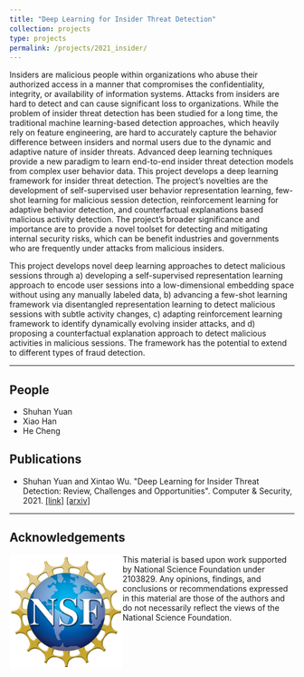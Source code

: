 ```yaml
---
title: "Deep Learning for Insider Threat Detection"
collection: projects
type: projects
permalink: /projects/2021_insider/
---
```



Insiders are malicious people within organizations who abuse their authorized access in a manner that compromises the confidentiality, integrity, or availability of information systems. Attacks from insiders are hard to detect and can cause significant loss to organizations. While the problem of insider threat detection has been studied for a long time, the traditional machine learning-based detection approaches, which heavily rely on feature engineering, are hard to accurately capture the behavior difference between insiders and normal users due to the dynamic and adaptive nature of insider threats. Advanced deep learning techniques provide a new paradigm to learn end-to-end insider threat detection models from complex user behavior data. This project develops a deep learning framework for insider threat detection. The project’s novelties are the development of self-supervised user behavior representation learning, few-shot learning for malicious session detection, reinforcement learning for adaptive behavior detection, and counterfactual explanations based malicious activity detection. The project’s broader significance and importance are to provide a novel toolset for detecting and mitigating internal security risks, which can be benefit industries and governments who are frequently under attacks from malicious insiders.
 
This project develops novel deep learning approaches to detect malicious sessions through a) developing a self-supervised representation learning approach to encode user sessions into a low-dimensional embedding space without using any manually labeled data, b) advancing a few-shot learning framework via disentangled representation learning to detect malicious sessions with subtle activity changes, c) adapting reinforcement learning framework to identify dynamically evolving insider attacks, and d) proposing a counterfactual explanation approach to detect malicious activities in malicious sessions. The framework has the potential to extend to different types of fraud detection.

---

## People

- Shuhan Yuan
- Xiao Han
- He Cheng

## Publications

- Shuhan Yuan and Xintao Wu.  "Deep Learning for Insider Threat Detection: Review, Challenges and Opportunities". Computer & Security, 2021. [\[link\]](https://doi.org/10.1016/j.cose.2021.102221) [\[arxiv\]](https://arxiv.org/abs/2005.12433)

---

## Acknowledgements
<img style="float: left;" width="200" src="/images/NSF_Logo.png">
<!-- ![image](/images/NSF_Logo.png){: width: 200px; style="float: left"} -->
This material is based upon work supported by National Science Foundation under 2103829. Any opinions, findings, and conclusions or recommendations expressed in this material are those of the authors and do not necessarily reflect the views of the National Science Foundation.